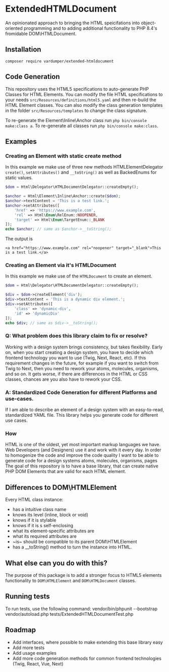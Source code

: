 # ExtendedHTMLDocument
An opinionated approach to bringing the HTML speicifations into object-oriented programming and to adding additional functionality to PHP 8.4's fromidable DOM\HTMLDocument. 

## Installation
```
composer require vardumper/extended-htmldocument
```

## Code Generation
This repository uses the HTML5 specifications to auto-generate PHP Classes for HTML Elements.
You can modify the file HTML specifications to your needs `src/Resources/definitions/html5.yaml` and then re-build the HTML Element classes.
You can also modify the class generation templates in the folder `src/Resources/templates` to change the class signature.

To re-generate the Element\Inline\Anchor class run `php bin/console make:class a`.
To re-generate all classes run `php bin/console make:class`.


## Examples

### Creating an Element with static create method
In this example we make use of three new methods HTMLElementDelegator `create()`, `setAttributes()` and `__toString()` as well as BackedEnums for static values.

```php
$dom = Html\Delegator\HTMLDocumentDelegator::createEmpty();

$anchor = Html\Element\Inline\Anchor::create($dom);
$anchor->textContent = 'This is a test link.';
$anchor->setAttributes([
    'href' => 'https://www.example.com',
    'rel' => Html\Enum\RelEnum::NOOPENER,
    'target' => Html\Enum\TargetEnum::_BLANK
]);
echo $anchor; // same as $anchor->__toString();
```

The output is
```
<a href="https://www.example.com" rel="noopener" target="_blank">This is a test link.</a>
```

### Creating an Element via it's HTMLDocument
In this example we make use of the `HTMLDocument` to create an element.

```php
$dom = Html\Delegator\HTMLDocumentDelegator::createEmpty();

$div = $dom->createElement('div');
$div->textContent = 'This is a dynamic div element.';
$div->setAttributes([
    'class' => 'dynamic-div',
    'id' => 'dynamicDiv'
]);
echo $div; // same as $div->__toString();
```

### Q: What problem does this library claim to fix or resolve?
Working with a design system brings consistency, but takes flexibility.
Early on, when you start creating a design system, you have to decide which frontend technology you want to use (Twig, Next, React, etc).
If this requirement changes in the future, for example if you want to switch from Twig to Next, then you need to rework your atoms, molecules, organisms, and so on. It gets worse, if there are differences in the HTML or CSS classes, chances are you also have to rework your CSS.

### A: Standardized Code Generation for different Platforms and use-cases.
If I am able to describe an element of a design system with an easy-to-read, standardized YAML file. This library helps you generate code for different use cases.

### How
HTML is one of the oldest, yet most important markup languages we have. Web Developers (and Designers) use it and work with it every day.
In order to homogenize the code and improve the code quality I want to be able to generate code for a design systems atoms, molecules, organisms, pages
The goal of this repository is to have a base library, that can create native PHP DOM Elements that are valid for each HTML element.

## Differences to DOM\HTMLElement
Every HTML class instance:
* has a intuitive class name
* knows its level (inline, block or void)
* knows if it is stylable
* knows if it is s self-enclosing
* what its element-specific attributes are
* what its required attributes are
* ~is~ should be compatible to its parent DOM\HTMLElement
* has a __toString() method to turn the instance into HTML.

## What else can you do with this?


The purpose of this package is to add a stronger focus to HTML5 elements functionality to `DOM\HTMLElement` and `DOM\HTMLDocument` classes.

## Running tests
To run tests, use the following command:
vendor/bin/phpunit --bootstrap vendor/autoload.php tests/ExtendedHTMLDocumentTest.php

## Roadmap
* Add interfaces, where possible to make extending this base library easy
* Add more tests
* Add usage examples
* Add more code generation methods for common frontend technologies (Twig, React, Vue, Next)
